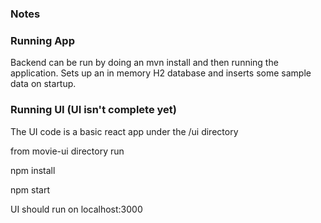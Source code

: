 ### Notes

### Running App
Backend can be run by doing an mvn install and then running the application. 
Sets up an in memory H2 database and inserts some sample data on startup. 

### Running UI (UI isn't complete yet)
The UI code is a basic react app under the /ui directory

from movie-ui directory run 

npm install

npm start

UI should run on localhost:3000
